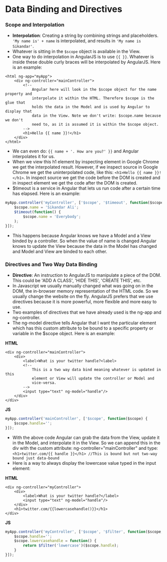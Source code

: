 # Data Binding and Directives

### Scope and Interpolation

* **Interpolation**: Creating a string by combining strings and placeholders. `'My name is' + name` is interpolated, and results in `'My name is Sikandar'`.
* Whatever is sitting in the `$scope` object is available in the View.
* One way to do interpolation in AngularJS is to use `{{ }}`. Whatever is inside these double curly braces will be interpolated by AngularJS. Here is an example:

```
<html ng-app="myApp">
    <div ng-controller="mainController">
        <!--
            Angular here will look in the $scope object for the name property and
            interpolate it within the HTML. Therefore $scope is the glue that
            holds the data in the Model and is used by Angular to display that
            data in the View. Note we don't write: $scope.name because we don't
            need to, as it is assumed it is within the $scope object.
        -->
        <h1>Hello {{ name }}!</h1>
    </div>
</html>
```

* We can even do: `{{ name + '. How are you?' }}` and Angular interpolates it for us.
* When we view this h1 element by inspecting element in Google Chrome we get the interpolated result. However, if we inspect source in Google Chrome we get the uninterpolated code, like this: `<h1>Hello {{ name }}!</h1>`. In inspect source we get the code before the DOM is created and in inspect element we get the code after the DOM is created.
* $timeout is a service in Angular that lets us run code after a certain time has elapsed. Here is an example:

```js
myApp.controller('myController', ['$scope', '$timeout', function($scope,$timeout) {
    $scope.name = 'Sikandar Ali';
    $timeout(function() {
        $scope.name = 'Everybody';
    );
}]);
```

* This happens because Angular knows we have a Model and a View binded by a controller. So when the value of name is changed Angular knows to update the View because the data in the Model has changed and Model and View are binded to each other.

### Directives and Two Way Data Binding

* **Directive**: An instruction to AngularJS to manipulate a piece of the DOM. This could be 'ADD A CLASS', 'HIDE THIS', 'CREATE THIS', etc.
* In Javascript we usually manually changed what was going on in the DOM, the in-browser memory representation of the HTML code. So we usually change the website on the fly. AngularJS prefers that we use directives because it is more powerful, more flexible and more easy to use.
* Two examples of directives that we have already used is the ng-app and ng-controller.
* The ng-model directive tells Angular that I want the particular element which has this custom attribute to be bound to a specific property or variable in the $scope object. Here is an example:

**HTML**

```
<div ng-controller="mainController">
    <div>
        <label>What is your twitter handle?<label>
        <!--
            This is a two way data bind meaning whatever is updated in this
            element or View will update the controller or Model and
            vice-versa.
        -->
        <input type="text" ng-model="handle"/>
    </div>
</div>
```

**JS**

```js
myApp.controller('mainController', ['$scope', function($scope) {
    $scope.handle='';
}]);
```

* With the above code Angular can grab the data from the View, update it in the Model, and interpolate it in the View. So we can append this in the div with the custom attribute: ng-controller="mainController" and type: `<h1>twitter.com/{{ handle }}</h1> //This is bound but not two-way bound just data-bound`
* Here is a way to always display the lowercase value typed in the input element:

**HTML**

```
<div ng-controller="myController">
    <div>
        <label>What is your twitter handle?</label>
        <input type="text" ng-model="handle"/>
    </div>
    <h1>twitter.com/{{lowercasehandle()}}</h1>
</div>
```

**JS**

```js
myApp.controller('myController', ['$scope', '$filter', function($scope,$filter) {
    $scope.handle='';
    $scope.lowercasehandle = function() {
        return $filter('lowercase')($scope.handle);
    }
}]);
```




